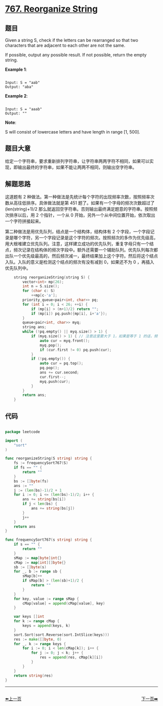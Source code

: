 # [767. Reorganize String](https://leetcode.com/problems/reorganize-string/)

## 题目

Given a string S, check if the letters can be rearranged so that two characters that are adjacent to each other are not the same.

If possible, output any possible result.  If not possible, return the empty string.

**Example 1**:

```

Input: S = "aab"
Output: "aba"

```

**Example 2**:

```

Input: S = "aaab"
Output: ""

```

**Note**:   

S will consist of lowercase letters and have length in range [1, 500].


## 题目大意

给定一个字符串，要求重新排列字符串，让字符串两两字符不相同，如果可以实现，即输出最终的字符串，如果不能让两两不相同，则输出空字符串。

## 解题思路

这道题有 2 种做法。第一种做法是先统计每个字符的出现频率次数，按照频率次数从高往低排序。具体做法就是第 451 题了。如果有一个字母的频次次数超过了 (len(string)+1)/2 那么就返回空字符串。否则输出最终满足题意的字符串。按照频次排序以后，用 2 个指针，一个从 0 开始，另外一个从中间位置开始，依次取出一个字符拼接起来。

第二种做法是用优先队列，结点是一个结构体，结构体有 2 个字段，一个字段记录是哪个字符，另一个字段记录是这个字符的频次。按照频次的多作为优先级高，用大根堆建立优先队列。注意，这样建立成功的优先队列，重复字母只有一个结点，频次记录在结构体的频次字段中。额外还需要一个辅助队列。优先队列每次都出队一个优先级最高的，然后频次减一，最终结果加上这个字符。然后将这个结点入队。入队的意义是检测这个结点的频次有没有减到 0，如果还不为 0 ，再插入优先队列中。

```c
    string reorganizeString(string S) {
        vector<int> mp(26);
        int n = S.size();
        for (char c: S)
            ++mp[c-'a'];
        priority_queue<pair<int, char>> pq;
        for (int i = 0; i < 26; ++i) {
            if (mp[i] > (n+1)/2) return "";
            if (mp[i]) pq.push({mp[i], i+'a'});
        }
        queue<pair<int, char>> myq;
        string ans;
        while (!pq.empty() || myq.size() > 1) {
            if (myq.size() > 1) { // 注意这里要大于 1，如果是等于 1 的话，频次大的元素一直在输出了，答案就不对了。
                auto cur = myq.front();
                myq.pop();
                if (cur.first != 0) pq.push(cur);
            }
            if (!pq.empty()) {
                auto cur = pq.top();
                pq.pop();
                ans += cur.second;
                cur.first--;
                myq.push(cur);
            }
        }
        return ans;
    }
```
















## 代码

```go

package leetcode

import (
	"sort"
)

func reorganizeString(S string) string {
	fs := frequencySort767(S)
	if fs == "" {
		return ""
	}
	bs := []byte(fs)
	ans := ""
	j := (len(bs)-1)/2 + 1
	for i := 0; i <= (len(bs)-1)/2; i++ {
		ans += string(bs[i])
		if j < len(bs) {
			ans += string(bs[j])
		}
		j++
	}
	return ans
}

func frequencySort767(s string) string {
	if s == "" {
		return ""
	}
	sMap := map[byte]int{}
	cMap := map[int][]byte{}
	sb := []byte(s)
	for _, b := range sb {
		sMap[b]++
		if sMap[b] > (len(sb)+1)/2 {
			return ""
		}
	}
	for key, value := range sMap {
		cMap[value] = append(cMap[value], key)
	}

	var keys []int
	for k := range cMap {
		keys = append(keys, k)
	}
	sort.Sort(sort.Reverse(sort.IntSlice(keys)))
	res := make([]byte, 0)
	for _, k := range keys {
		for i := 0; i < len(cMap[k]); i++ {
			for j := 0; j < k; j++ {
				res = append(res, cMap[k][i])
			}
		}
	}
	return string(res)
}

```
----------------------------------------------
<div style="display: flex;justify-content: space-between;align-items: center;">
<p><a href="https://books.halfrost.com/leetcode/ChapterFour/0766.Toeplitz-Matrix/">⬅️上一页</a></p>
<p><a href="https://books.halfrost.com/leetcode/ChapterFour/0771.Jewels-and-Stones/">下一页➡️</a></p>
</div>
